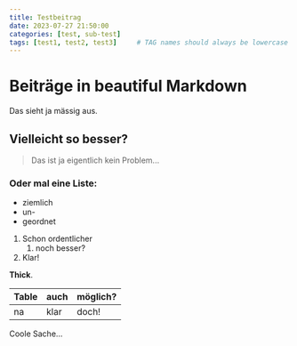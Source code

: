 ```yaml
---
title: Testbeitrag
date: 2023-07-27 21:50:00
categories: [test, sub-test]
tags: [test1, test2, test3]     # TAG names should always be lowercase
---
```


# Beiträge in beautiful Markdown

Das sieht ja mässig aus.

## Vielleicht so besser?

> Das ist ja eigentlich kein Problem...

### Oder mal eine Liste:

- ziemlich
- un-
- geordnet

1. Schon ordentlicher
   1. noch besser?
2. Klar!

**Thick**.

| Table | auch | möglich? |
| -- | -- | -- |
| na | klar | doch! |

Coole Sache...
